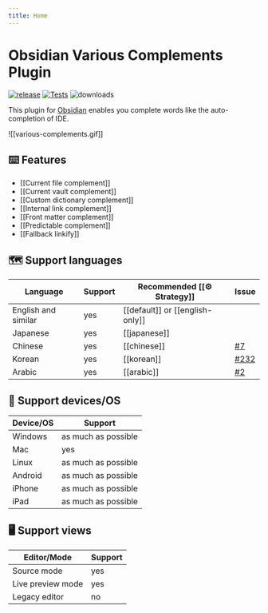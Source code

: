 ```yaml
---
title: Home
---
```


# Obsidian Various Complements Plugin

[![release](https://img.shields.io/github/release/tadashi-aikawa/obsidian-various-complements-plugin.svg)](https://github.com/tadashi-aikawa/obsidian-various-complements-plugin/releases/latest) [![Tests](https://github.com/tadashi-aikawa/obsidian-various-complements-plugin/workflows/Tests/badge.svg)](https://github.com/tadashi-aikawa/obsidian-various-complements-plugin/actions) ![downloads](https://img.shields.io/github/downloads/tadashi-aikawa/obsidian-various-complements-plugin/total)

This plugin for [Obsidian] enables you complete words like the auto-completion of IDE.

![[various-complements.gif]]

## ⌨️ Features

- [[Current file complement]]
- [[Current vault complement]]
- [[Custom dictionary complement]]
- [[Internal link complement]]
- [[Front matter complement]]
- [[Predictable complement]]
- [[Fallback linkify]]

## 🗺️ Support languages


| Language            | Support | Recommended [[⚙️ Strategy]]     | Issue  |
| ------------------- | ------- | ------------------------------- | ------ |
| English and similar | yes     | [[default]] or [[english-only]] |        |
| Japanese            | yes     | [[japanese]]                    |        |
| Chinese             | yes     | [[chinese]]                     | [#7]   |
| Korean              | yes     | [[korean]]                      | [#232] |
| Arabic              | yes     | [[arabic]]                      | [#2]   |


## 📱 Support devices/OS


| Device/OS | Support             |
| --------- | ------------------- |
| Windows   | as much as possible |
| Mac       | yes                 |
| Linux     | as much as possible |
| Android   | as much as possible |
| iPhone    | as much as possible |
| iPad      | as much as possible |


## 🖥️ Support views


| Editor/Mode       | Support |
| ----------------- | ------- |
| Source mode       | yes     |
| Live preview mode | yes     |
| Legacy editor     | no      |


[Obsidian]: https://obsidian.md/
[#2]: https://github.com/tadashi-aikawa/obsidian-various-complements-plugin/issues/2
[#7]: https://github.com/tadashi-aikawa/obsidian-various-complements-plugin/issues/7
[#232]: https://github.com/tadashi-aikawa/obsidian-various-complements-plugin/issues/232
